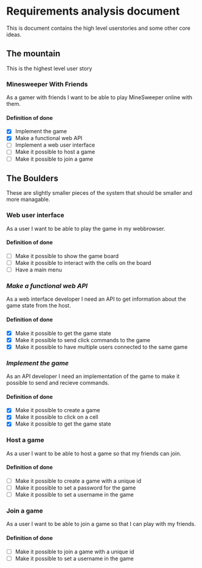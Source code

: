 # Requirements analysis document

This is document contains the high level userstories and some other core ideas.

## The mountain

This is the highest level user story

### Minesweeper With Friends

As a gamer with friends I want to be able to play MineSweeper online with them.

#### Definition of done

- [x] Implement the game
- [x] Make a functional web API
- [ ] Implement a web user interface
- [ ] Make it possible to host a game
- [ ] Make it possible to join a game

## The Boulders

These are slightly smaller pieces of the system that should be smaller and more managable.

### Web user interface

As a user I want to be able to play the game in my webbrowser.

#### Definition of done

- [ ] Make it possible to show the game board
- [ ] Make it possible to interact with the cells on the board
- [ ] Have a main menu

### *Make a functional web API*

As a web interface developer I need an API to get information about the game state from the host.

#### Definition of done

- [x] Make it possible to get the game state
- [x] Make it possible to send click commands to the game
- [x] Make it possible to have multiple users connected to the same game

### *Implement the game*

As an API developer I need an implementation of the game to make it possible to send and recieve commands.

#### Definition of done

- [x] Make it possible to create a game
- [x] Make it possible to click on a cell
- [x] Make it possible to get the game state

### Host a game

As a user I want to be able to host a game so that my friends can join.

#### Definition of done

- [ ] Make it possible to create a game with a unique id
- [ ] Make it possible to set a password for the game
- [ ] Make it possible to set a username in the game

### Join a game

As a user I want to be able to join a game so that I can play with my friends.

#### Definition of done

- [ ] Make it possible to join a game with a unique id
- [ ] Make it possible to set a username in the game
